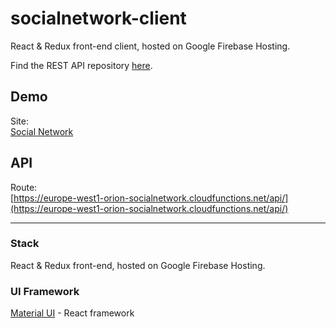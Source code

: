 # socialnetwork-client
React & Redux front-end client, hosted on Google Firebase Hosting. 

Find the REST API repository [here](https://github.com/6Orion/socialnetwork-functions).

## Demo
Site: </br>
[Social Network](https://bit.ly/2ABep1S) 

## API
Route: </br>
[https://europe-west1-orion-socialnetwork.cloudfunctions.net/api/](https://europe-west1-orion-socialnetwork.cloudfunctions.net/api/)

---
### Stack
React & Redux front-end, hosted on Google Firebase Hosting.

### UI Framework
[Material UI](https://material-ui.com) - React framework

